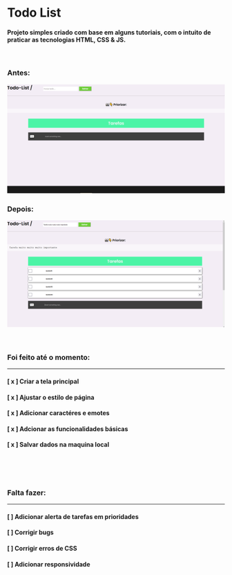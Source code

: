 # Todo List

#### Projeto simples criado com base em alguns tutoriais, com o intuito de praticar as tecnologias HTML, CSS & JS.

<br>

### Antes:
<img src="images/readme images/pic01.png">



<br> 

### Depois:
<img src="images/readme images/pic02.png">
<br><br><br>

### Foi feito até o momento:
<hr>

#### [ x ] Criar a tela principal
#### [ x ] Ajustar o estilo de página
#### [ x ] Adicionar caractéres e emotes
#### [ x ] Adcionar as funcionalidades básicas
#### [ x ] Salvar dados na maquina local

<br><br><br>

### Falta fazer:
<hr>

#### [ ] Adicionar alerta de tarefas em prioridades
#### [ ] Corrigir bugs
#### [ ] Corrigir erros de CSS
#### [ ] Adicionar responsividade